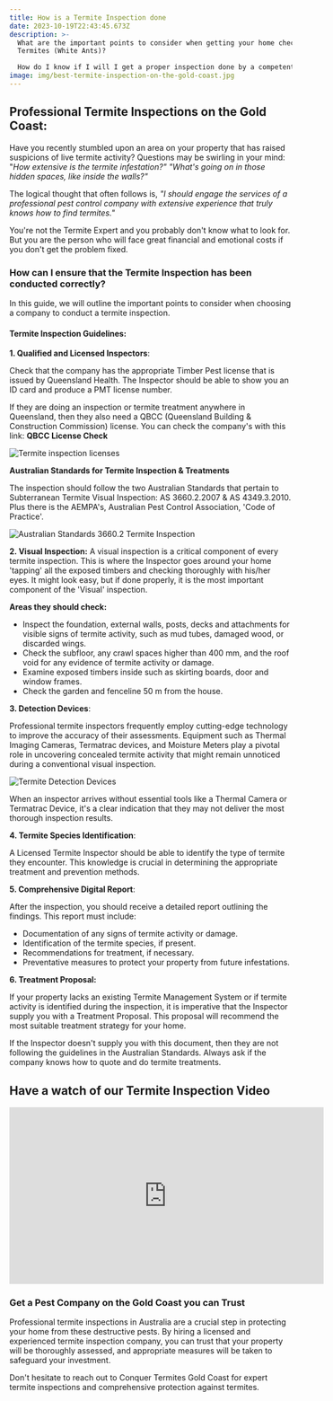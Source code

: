 ```yaml
---
title: How is a Termite Inspection done
date: 2023-10-19T22:43:45.673Z
description: >-
  What are the important points to consider when getting your home checked for
  Termites (White Ants)? 

  How do I know if I will I get a proper inspection done by a competent inspector? 
image: img/best-termite-inspection-on-the-gold-coast.jpg
---
```

## Professional Termite Inspections on the Gold Coast:

Have you recently stumbled upon an area on your property that has raised suspicions of live termite activity? Questions may be swirling in your mind: "*How extensive is the termite infestation?" "What's going on in those hidden spaces, like inside the walls?"*

The logical thought that often follows is, *"I should engage the services of a professional pest control company with extensive experience that truly knows how to find termites."*

You're not the Termite Expert and you probably don't know what to look for. But you are the person who will face great financial and emotional costs if you don't get the problem fixed.

### How can I ensure that the Termite Inspection has been conducted correctly?

In this guide, we will outline the important points to consider when choosing a company to conduct a termite inspection.

#### Termite Inspection Guidelines:

**1. Qualified and Licensed Inspectors**: 

Check that the company has the appropriate Timber Pest license that is issued by Queensland Health. The Inspector should be able to show you an ID card and produce a PMT license number. 

If they are doing an inspection or termite treatment anywhere in Queensland, then they also need a QBCC (Queensland Building & Construction Commission) license. You can check the company's with this link: **QBCC License Check**

![Termite inspection licenses](img/termite-licenses.jpg)

**Australian Standards for Termite Inspection & Treatments**

The inspection should follow the two Australian Standards that pertain to Subterranean Termite Visual Inspection: AS 3660.2.2007 & AS 4349.3.2010. Plus there is the AEMPA's, Australian Pest Control Association, 'Code of Practice'.

![Australian Standards 3660.2 Termite Inspection](img/australian-standards-termites.jpg)

**2. Visual Inspection:** A visual inspection is a critical component of every termite inspection. This is where the Inspector goes around your home 'tapping' all the exposed timbers and checking thoroughly with his/her eyes. It might look easy, but if done properly, it is the most important component of the 'Visual' inspection.

**Areas they should check:**

* Inspect the foundation, external walls, posts, decks and attachments for visible signs of termite activity, such as mud tubes, damaged wood, or discarded wings.
* Check the subfloor, any crawl spaces higher than 400 mm, and the roof void for any evidence of termite activity or damage.
* Examine exposed timbers inside such as skirting boards, door and window frames. 
* Check the garden and fenceline 50 m from the house. 

**3. Detection Devices**: 

Professional termite inspectors frequently employ cutting-edge technology to improve the accuracy of their assessments. Equipment such as Thermal Imaging Cameras, Termatrac devices, and Moisture Meters play a pivotal role in uncovering concealed termite activity that might remain unnoticed during a conventional visual inspection.

![Termite Detection Devices](img/detection-devices.jpg)

When an inspector arrives without essential tools like a Thermal Camera or Termatrac Device, it's a clear indication that they may not deliver the most thorough inspection results.

**4. Termite Species Identification**: 

A Licensed Termite Inspector should be able to identify the type of termite they encounter. This knowledge is crucial in determining the appropriate treatment and prevention methods.

**5. Comprehensive Digital Report**: 

After the inspection, you should receive a detailed report outlining the findings. This report must include:

* Documentation of any signs of termite activity or damage.
* Identification of the termite species, if present.
* Recommendations for treatment, if necessary.
* Preventative measures to protect your property from future infestations.

**6. Treatment Proposal:** 

If your property lacks an existing Termite Management System or if termite activity is identified during the inspection, it is imperative that the Inspector supply you with a Treatment Proposal. This proposal will recommend the most suitable treatment strategy for your home.

If the Inspector doesn't supply you with this document, then they are not following the guidelines in the Australian Standards. Always ask if the company knows how to quote and do termite treatments.

## Have a watch of our Termite Inspection Video

<iframe width="560" height="315" src="https://www.youtube.com/embed/ZE6jMsa2SBs?si=_HG0M2oZ2AxbcYLD" title="YouTube video player" frameborder="0" allow="accelerometer; autoplay; clipboard-write; encrypted-media; gyroscope; picture-in-picture; web-share" allowfullscreen></iframe>

### Get a Pest Company on the Gold Coast you can Trust

Professional termite inspections in Australia are a crucial step in protecting your home from these destructive pests. By hiring a licensed and experienced termite inspection company, you can trust that your property will be thoroughly assessed, and appropriate measures will be taken to safeguard your investment.

 Don't hesitate to reach out to Conquer Termites Gold Coast for expert termite inspections and comprehensive protection against termites.